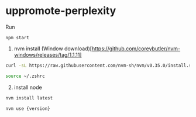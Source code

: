 # uppromote-perplexity

Run

```
npm start
```


1. nvm install (Window download)[https://github.com/coreybutler/nvm-windows/releases/tag/1.1.11]
```bash
curl -sL https://raw.githubusercontent.com/nvm-sh/nvm/v0.35.0/install.sh -o install_nvm.sh
```

```bash
source ~/.zshrc
```
2. install node
```bash
nvm install latest
```

```
nvm use {version}
```


